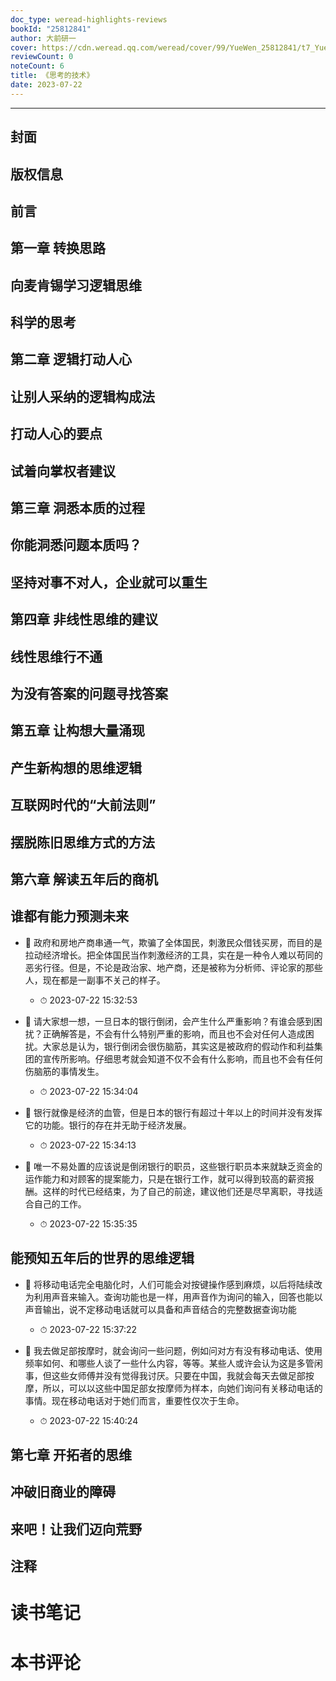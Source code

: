 ```yaml
---
doc_type: weread-highlights-reviews
bookId: "25812841"
author: 大前研一
cover: https://cdn.weread.qq.com/weread/cover/99/YueWen_25812841/t7_YueWen_25812841.jpg
reviewCount: 0
noteCount: 6
title: 《思考的技术》
date: 2023-07-22
---
```


---


## 封面

## 版权信息

## 前言

## 第一章 转换思路

## 向麦肯锡学习逻辑思维

## 科学的思考

## 第二章 逻辑打动人心

## 让别人采纳的逻辑构成法

## 打动人心的要点

## 试着向掌权者建议

## 第三章 洞悉本质的过程

## 你能洞悉问题本质吗？

## 坚持对事不对人，企业就可以重生

## 第四章 非线性思维的建议

## 线性思维行不通

## 为没有答案的问题寻找答案

## 第五章 让构想大量涌现

## 产生新构想的思维逻辑

## 互联网时代的“大前法则”

## 摆脱陈旧思维方式的方法

## 第六章 解读五年后的商机

## 谁都有能力预测未来


- 📌 政府和房地产商串通一气，欺骗了全体国民，刺激民众借钱买房，而目的是拉动经济增长。把全体国民当作刺激经济的工具，实在是一种令人难以苟同的恶劣行径。但是，不论是政治家、地产商，还是被称为分析师、评论家的那些人，现在都是一副事不关己的样子。 
    - ⏱ 2023-07-22 15:32:53 

- 📌 请大家想一想，一旦日本的银行倒闭，会产生什么严重影响？有谁会感到困扰？正确解答是，不会有什么特别严重的影响，而且也不会对任何人造成困扰。大家总是认为，银行倒闭会很伤脑筋，其实这是被政府的假动作和利益集团的宣传所影响。仔细思考就会知道不仅不会有什么影响，而且也不会有任何伤脑筋的事情发生。 
    - ⏱ 2023-07-22 15:34:04 

- 📌 银行就像是经济的血管，但是日本的银行有超过十年以上的时间并没有发挥它的功能。银行的存在并无助于经济发展。 
    - ⏱ 2023-07-22 15:34:13 

- 📌 唯一不易处置的应该说是倒闭银行的职员，这些银行职员本来就缺乏资金的运作能力和对顾客的提案能力，只是在银行工作，就可以得到较高的薪资报酬。这样的时代已经结束，为了自己的前途，建议他们还是尽早离职，寻找适合自己的工作。 
    - ⏱ 2023-07-22 15:35:35 
## 能预知五年后的世界的思维逻辑


- 📌 将移动电话完全电脑化时，人们可能会对按键操作感到麻烦，以后将陆续改为利用声音来输入。查询功能也是一样，用声音作为询问的输入，回答也能以声音输出，说不定移动电话就可以具备和声音结合的完整数据查询功能 
    - ⏱ 2023-07-22 15:37:22 

- 📌 我去做足部按摩时，就会询问一些问题，例如问对方有没有移动电话、使用频率如何、和哪些人谈了一些什么内容，等等。某些人或许会认为这是多管闲事，但这些女师傅并没有觉得我讨厌。只要在中国，我就会每天去做足部按摩，所以，可以以这些中国足部女按摩师为样本，向她们询问有关移动电话的事情。现在移动电话对于她们而言，重要性仅次于生命。 
    - ⏱ 2023-07-22 15:40:24 
## 第七章 开拓者的思维

## 冲破旧商业的障碍

## 来吧！让我们迈向荒野

## 注释


# 读书笔记


# 本书评论
